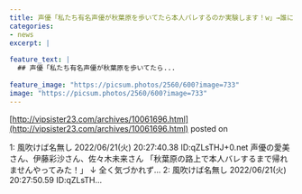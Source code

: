 ```yaml
---
title: 声優「私たち有名声優が秋葉原を歩いてたら本人バレするのか実験します！w」→誰にも気づかれず…
categories:
- news
excerpt: |
  
feature_text: |
  ## 声優「私たち有名声優が秋葉原を歩いてたら...
  
feature_image: "https://picsum.photos/2560/600?image=733"
image: "https://picsum.photos/2560/600?image=733"
---
```


[http://vipsister23.com/archives/10061696.html](http://vipsister23.com/archives/10061696.html)
posted on 

<!--more-->

1: 風吹けば名無し 2022/06/21(火) 20:27:40.38 ID:qZLsTHJ+0.net 声優の愛美さん、伊藤彩沙さん、佐々木未来さん 「秋葉原の路上で本人バレするまで帰れませんやってみた！」 ↓ 全く気づかれず... 2: 風吹けば名無し 2022/06/21(火) 20:27:50.59 ID:qZLsTH...
